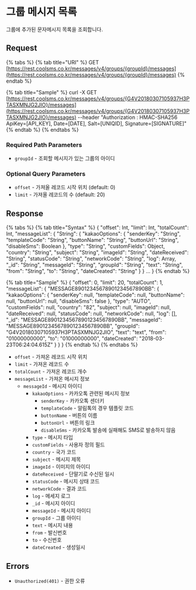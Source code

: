 # 그룹 메시지 목록

그룹에 추가된 문자메시지 목록을 조회합니다.

## Request

{% tabs %}
{% tab title="URI" %}
GET [https://rest.coolsms.co.kr/messages/v4/groups/{groupId}/messages](https://rest.coolsms.co.kr/messages/v4/groups/{groupId}/messages)
{% endtab %}

{% tab title="Sample" %}
curl -X GET [https://rest.coolsms.co.kr/messages/v4/groups/{G4V20180307105937H3PTASXMNJG2JIO}/messages](https://rest.coolsms.co.kr/messages/v4/groups/{G4V20180307105937H3PTASXMNJG2JIO}/messages)  --header "Authorization : HMAC-SHA256 ApiKey=\[API\_KEY\], Date=\[DATE\], Salt=\[UNIQID\], Signature=\[SIGNATURE\]"
{% endtab %}
{% endtabs %}

### Required Path Parameters

* `groupId` - 조회할 메시지가 있는 그룹의 아이디

### Optional Query Parameters

* `offset` - 가져올 레코드 시작 위치 \(default: 0\)
* `limit` - 가져올 레코드의 수 \(default: 20\)

## Response

{% tabs %}
{% tab title="Syntax" %}
{ "offset": Int, "limit": Int, "totalCount": Int, "messageList": { "String": { "kakaoOptions": { "senderKey": "String", "templateCode": "String", "buttonName": "String", "buttonUrl": "String", "disableSms": Boolean }, "type": "String", "customFields": Object, "country": "String", "subject": "String", "imageId": "String", "dateReceived": "String", "statusCode": "String", "networkCode": "String", "log": Array, "\_id": "String", "messageId": "String", "groupId": "String", "text": "String", "from": "String", "to": "String", "dateCreated": "String" } } ... }
{% endtab %}

{% tab title="Sample" %}
{ "offset": 0, "limit": 20, "totalCount": 1, "messageList": { "MESSAGE89012345678901234567890BB": { "kakaoOptions": { "senderKey": null, "templateCode": null, "buttonName": null, "buttonUrl": null, "disableSms": false }, "type": "AUTO", "customFields": null, "country": "82", "subject": null, "imageId": null, "dateReceived": null, "statusCode": null, "networkCode": null, "log": \[\], "\_id": "MESSAGE89012345678901234567890BB", "messageId": "MESSAGE89012345678901234567890BB", "groupId": "G4V20180307105937H3PTASXMNJG2JIO", "text": "text", "from": "01000000000", "to": "01000000000", "dateCreated": "2018-03-23T06:24:04.615Z" } } }
{% endtab %}
{% endtabs %}

* `offset` - 가져온 레코드 시작 위치
* `limit` - 가져온 레코드 수
* `totalCount` - 가져온 레코드 개수
* `messageList` - 가져온 메시지 정보
  * `messageId` - 메시지 아이디
    * `kakaoOptions` - 카카오톡 관련된 메시지 정보
      * `senderKey` - 카카오톡 센더키
      * `templateCode` - 알림톡의 경우 템플릿 코드
      * `buttonName` - 버튼의 이름
      * `buttonUrl` - 버튼의 링크
      * `disableSms` - 카카오톡 발송에 실패해도 SMS로 발송하지 않음
    * `type` - 메시지 타입
    * `customFields` - 사용자 정의 필드
    * `country` - 국가 코드
    * `subject` - 메시지 제목
    * `imageId` - 이미지의 아이디
    * `dateReceived` - 단말기로 수신된 일시
    * `statusCode` - 메시지 상태 코드
    * `networkCode` - 결과 코드
    * `log` - 메세지 로그
    * `_id` - 메시지 아이디
    * `messageId` - 메시지 아이디
    * `groupId` - 그룹 아이디
    * `text` - 메시지 내용
    * `from` - 발신번호
    * `to` - 수신번호
    * `dateCreated` - 생성일시

## Errors

* `Unauthorized(401)` - 권한 오류

